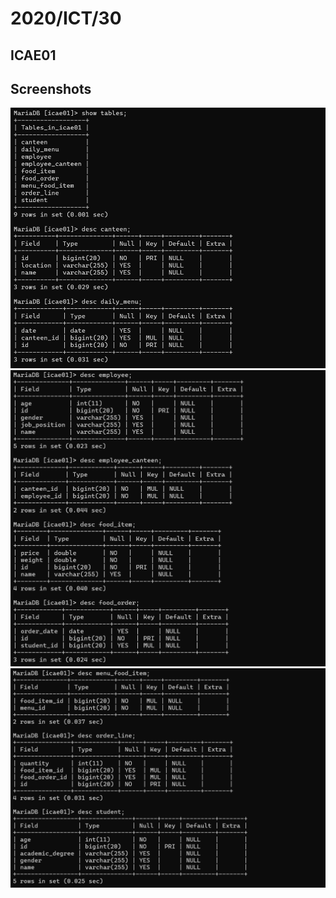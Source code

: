 <h1>2020/ICT/30</h1>

<h2>ICAE01</h2>

<h2>Screenshots</h2>

<img src="1.png">
<img src="2.png">
<img src="3.png">
